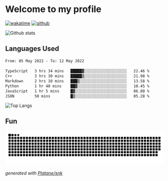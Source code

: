 # Welcome to my profile

[![wakatime](https://wakatime.com/badge/user/82c377cd-a54c-404c-b7df-177b313ca539.svg)](https://wakatime.com/@82c377cd-a54c-404c-b7df-177b313ca539)
[![github](https://img.shields.io/github/followers/xinthose?logo=github&style=plastic)](https://github.com/alanhamlett?tab=followers)

![Github stats](https://github-readme-stats.vercel.app/api?username=xinthose&show_icons=true&theme=radical&count_private=true)

## Languages Used

<!--START_SECTION:waka-->

```text
From: 05 May 2022 - To: 12 May 2022

TypeScript   3 hrs 34 mins   █████▓░░░░░░░░░░░░░░░░░░░   22.46 %
C++          3 hrs 30 mins   █████▒░░░░░░░░░░░░░░░░░░░   21.98 %
Markdown     2 hrs 10 mins   ███▒░░░░░░░░░░░░░░░░░░░░░   13.58 %
Python       1 hr 40 mins    ██▓░░░░░░░░░░░░░░░░░░░░░░   10.45 %
JavaScript   1 hr 5 mins     █▓░░░░░░░░░░░░░░░░░░░░░░░   06.80 %
JSON         50 mins         █▒░░░░░░░░░░░░░░░░░░░░░░░   05.28 %
```

<!--END_SECTION:waka-->

![Top Langs](https://github-readme-stats.vercel.app/api/top-langs/?username=xinthose)

## Fun
![github contribution grid snake animation](https://raw.githubusercontent.com/xinthose/xinthose/output/github-contribution-grid-snake.svg)

_generated with [Platane/snk](https://github.com/Platane/snk)_
